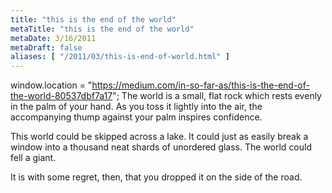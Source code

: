 ```yaml
---
title: "this is the end of the world"
metaTitle: "this is the end of the world"
metaDate: 3/16/2011
metaDraft: false
aliases: [ "/2011/03/this-is-end-of-world.html" ]
---
```


window.location = "https://medium.com/in-so-far-as/this-is-the-end-of-the-world-80537dbf7a17"; The world is a small, flat rock which rests evenly in the palm of your hand. As you toss it lightly into the air, the accompanying thump against your palm inspires confidence.  
  
This world could be skipped across a lake. It could just as easily break a window into a thousand neat shards of unordered glass. The world could fell a giant.  
  
It is with some regret, then, that you dropped it on the side of the road.